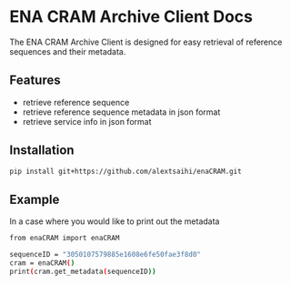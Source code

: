 # ENA CRAM Archive Client Docs

The ENA CRAM Archive Client is designed for easy retrieval of reference sequences and their metadata.

## Features

- retrieve reference sequence
- retrieve reference sequence metadata in json format
- retrieve service info in json format

## Installation

```bash
pip install git+https://github.com/alextsaihi/enaCRAM.git
```

## Example

In a case where you would like to print out the metadata
```bash
from enaCRAM import enaCRAM

sequenceID = "3050107579885e1608e6fe50fae3f8d0"
cram = enaCRAM()
print(cram.get_metadata(sequenceID))
```
